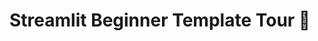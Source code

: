  # Streamlit Beginner Template Tour 🎈
 
 
 

<!--<img src="https://streamlit.io/sharing-image-facebook.jpg" width=200 height=100/>-->
